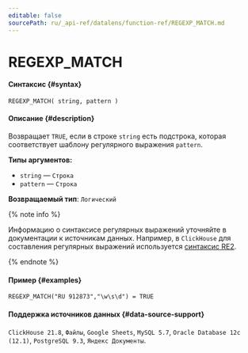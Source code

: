 ```yaml
---
editable: false
sourcePath: ru/_api-ref/datalens/function-ref/REGEXP_MATCH.md
---
```


# REGEXP_MATCH



#### Синтаксис {#syntax}


```
REGEXP_MATCH( string, pattern )
```

#### Описание {#description}
Возвращает `TRUE`, если в строке `string` есть подстрока, которая соответствует шаблону регулярного выражения `pattern`.

**Типы аргументов:**
- `string` — `Строка`
- `pattern` — `Строка`


**Возвращаемый тип**: `Логический`

{% note info %}

Информацию о синтаксисе регулярных выражений уточняйте в документации к источникам данных. Например, в `ClickHouse` для составления регулярных выражений используется [синтаксис RE2](https://github.com/google/re2/wiki/Syntax).

{% endnote %}


#### Пример {#examples}

```
REGEXP_MATCH("RU 912873","\w\s\d") = TRUE
```


#### Поддержка источников данных {#data-source-support}

`ClickHouse 21.8`, `Файлы`, `Google Sheets`, `MySQL 5.7`, `Oracle Database 12c (12.1)`, `PostgreSQL 9.3`, `Яндекс Документы`.
